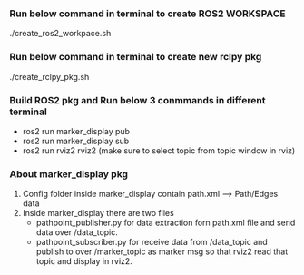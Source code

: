 ### Run below command in terminal to create ROS2 WORKSPACE
./create_ros2_workpace.sh 

### Run below command in terminal to create new rclpy pkg
./create_rclpy_pkg.sh

### Build ROS2 pkg and Run below 3 conmmands in different terminal
- ros2 run marker_display pub
- ros2 run marker_display sub
- ros2 run rviz2 rviz2 (make sure to select topic from topic window in rviz)

### About marker_display pkg
1. Config folder inside marker_display contain path.xml --> Path/Edges data
2. Inside marker_display there are two files
    - pathpoint_publisher.py for data extraction forn path.xml file and send data over /data_topic.
    - pathpoint_subscriber.py for receive data from /data_topic and publish to over /marker_topic as marker msg so that rviz2 read that topic and display in rviz2.







